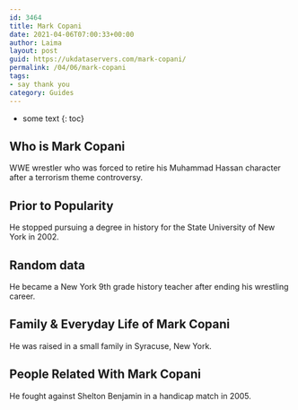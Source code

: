 ```yaml
---
id: 3464
title: Mark Copani
date: 2021-04-06T07:00:33+00:00
author: Laima
layout: post
guid: https://ukdataservers.com/mark-copani/
permalink: /04/06/mark-copani
tags:
- say thank you
category: Guides
---
```


* some text
{: toc}


## Who is Mark Copani
                  
                  
                  
WWE wrestler who was forced to retire his Muhammad Hassan character after a terrorism theme controversy.
                  
              
            
              
            
                
                
                
## Prior to Popularity
                  
                  
                  
He stopped pursuing a degree in history for the State University of New York in 2002.
                  
              
            
              
            
                
                
                
## Random data
                  
                  
                  
He became a New York 9th grade history teacher after ending his wrestling career.
                  
              
            
              
            
                
                
                
## Family & Everyday Life of Mark Copani
                  
                  
                  
He was raised in a small family in Syracuse, New York.
                  
              
            
              
            
                
                
                
## People Related With Mark Copani
                  
                  
                  
He fought against Shelton Benjamin in a handicap match in 2005.
                  
              
            
              
            
                
              
            
              
              
            
            
              
            
          
          
          